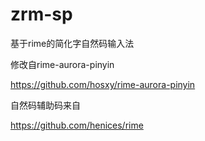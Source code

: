 # zrm-sp
基于rime的简化字自然码输入法

修改自rime-aurora-pinyin

https://github.com/hosxy/rime-aurora-pinyin

自然码辅助码来自

https://github.com/henices/rime
